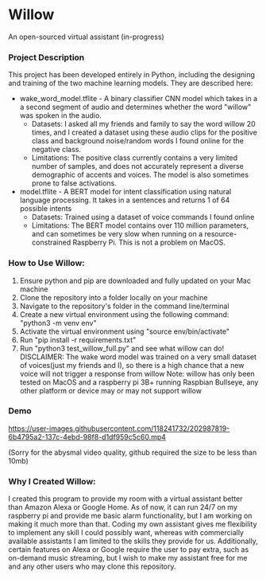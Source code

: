 # Willow  
An open-sourced virtual assistant (in-progress)
### Project Description
This project has been developed entirely in Python, including the designing and training of the two machine learning models. They are described here: 
 * wake_word_model.tflite - A binary classifier CNN model which takes in a a second segment of audio and determines whether the word "willow" was spoken in the audio.
    * Datasets: I asked all my friends and family to say the word willow 20 times, and I created a dataset using these audio clips for the positive class and background noise/random words I found online for the negative class.
    * Limitations: The positive class currently contains a very limited number of samples, and does not accurately represent a diverse demographic of accents and voices. The model is also sometimes prone to false activations.
* model.tflite - A BERT model for intent classification using natural language processing. It takes in a sentences and returns 1 of 64 possible intents
    * Datasets: Trained using a dataset of voice commands I found online
    * Limitations: The BERT model contains over 110 million parameters, and can sometimes be very slow when running on a resource-constrained Raspberry Pi. This is not a problem on MacOS.
### How to Use Willow:
1. Ensure python and pip are downloaded and fully updated on your Mac machine
2. Clone the repository into a folder locally on your machine
3. Navigate to the repository's folder in the command line/terminal
4. Create a new virtual environment using the following command: "python3 -m venv env"
5. Activate the virtual environment using "source env/bin/activate"
6. Run "pip install -r requirements.txt"
7. Run "python3 test_willow_full.py" and see what willow can do!
DISCLAIMER: The wake word model was trained on a very small dataset of voices(just my friends and I), so there is a high chance that a new voice will not trigger a response from willow
Note: willow has only been tested on MacOS and a raspberry pi 3B+ running Raspbian Bullseye, any other platform or device may or may not support willow
### Demo
https://user-images.githubusercontent.com/118241732/202987819-6b4795a2-137c-4ebd-98f8-d1df959c5c60.mp4

(Sorry for the abysmal video quality, github required the size to be less than 10mb)
### Why I Created Willow:
I created this program to provide my room with a virtual assistant better than Amazon Alexa or Google Home. As of now, it can run 24/7 on my raspberry pi and provide me basic alarm functionality, but I am working on making it much more than that. Coding my own assistant gives me flexibility to implement any skill I could possibly want, whereas with commercially available assistants I am limited to the skills they provide for us. Additionally, certain features on Alexa or Google require the user to pay extra, such as on-demand music streaming, but I wish to make my assistant free for me and any other users who may clone this repository.
